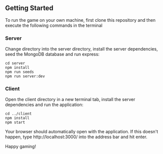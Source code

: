 

## Getting Started

To run the game on your own machine, first clone this repository and then execute the following commands in the terminal

### Server

Change directory into the server directory, install the server dependencies, seed the MongoDB database and run express:
```
cd server
npm install
npm run seeds
npm run server:dev
```

### Client

Open the client directory in a new terminal tab, install the server dependencies and run the application:
```
cd ../client
npm install
npm start
```

Your browser should automatically open with the application. If this doesn't happen, type http://localhost:3000/ into the address bar and hit enter.

Happy gaming!